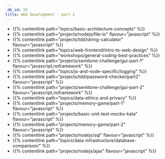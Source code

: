```yaml
---
_db_id: 55
title: Web Development - part 2
---
```


- {{% contentlink path="topics/basic-architecture-concepts" %}}
- {{% contentlink path="projects/nodejs/file-io" flavour="javascript" %}}
- {{% contentlink path="projects/tdd/string-calculator" flavour="javascript" %}}
- {{% contentlink path="topics/web-frontend/intro-to-web-design" %}}
- {{% contentlink path="workshops/general-coding-best-practices" %}}
- {{% contentlink path="projects/semitone-challenge/gui-part-1" flavour="javascript,noframework" %}}
- {{% contentlink path="topics/js-and-node-specific/logging" %}}
- {{% contentlink path="projects/tdd/password-checker/part2" flavour="javascript" %}}
- {{% contentlink path="projects/semitone-challenge/gui-part-2"  flavour="javascript,noframework" %}}
- {{% contentlink path="topics/data-ethics-and-privacy" %}}
- {{% contentlink path="projects/memory-game/part-1" flavour="javascript" %}}
- {{% contentlink path="projects/basic-unit-test-mocks-kata" flavour="javascript" %}}
- {{% contentlink path="projects/memory-game/part-2" flavour="javascript" %}}
- {{% contentlink path="projects/nodejs/sql" flavour="javascript" %}}
- {{% contentlink path="topics/data-infrastructure/database-comparison/" %}}
- {{% contentlink path="projects/nodejs/ajax" flavour="javascript" %}}